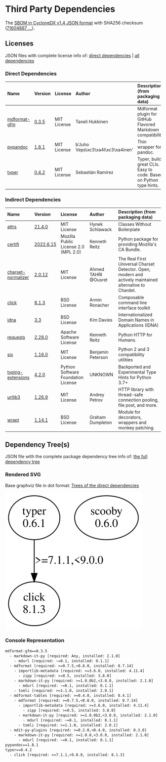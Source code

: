 # Third Party Dependencies

<!--[[[fill sbom_sha256()]]]-->
The [SBOM in CycloneDX v1.4 JSON format](https://github.com/sthagen/laskea/blob/default/sbom.json) with SHA256 checksum ([71604887 ...](https://raw.githubusercontent.com/sthagen/laskea/default/sbom.json.sha256 "sha256:71604887292c6ca3fccfeecffa51c7843573456e0a15c183f95651a652fee10f")).
<!--[[[end]]] (checksum: 4e09370e0a63bb3a04b9f0d56122f461)-->
## Licenses 

JSON files with complete license info of: [direct dependencies](direct-dependency-licenses.json) | [all dependencies](all-dependency-licenses.json)

### Direct Dependencies

<!--[[[fill direct_dependencies_table()]]]-->
| Name                                                     | Version                                               | License     | Author                            | Description (from packaging data)                                  |
|:---------------------------------------------------------|:------------------------------------------------------|:------------|:----------------------------------|:-------------------------------------------------------------------|
| [mdformat-gfm](https://github.com/hukkinj1/mdformat-gfm) | [0.3.5](https://pypi.org/project/mdformat-gfm/0.3.5/) | MIT License | Taneli Hukkinen                   | Mdformat plugin for GitHub Flavored Markdown compatibility         |
| [pypandoc](https://github.com/NicklasTegner/pypandoc)    | [1.8.1](https://pypi.org/project/pypandoc/1.8.1/)     | MIT License | b'Juho Veps\xc3\xa4l\xc3\xa4inen' | Thin wrapper for pandoc.                                           |
| [typer](https://github.com/tiangolo/typer)               | [0.4.2](https://pypi.org/project/typer/0.4.2/)        | MIT License | Sebastián Ramírez                 | Typer, build great CLIs. Easy to code. Based on Python type hints. |
<!--[[[end]]] (checksum: 0b61165d56e89e146429b5fc62e0eacb)-->

### Indirect Dependencies

<!--[[[fill indirect_dependencies_table()]]]-->
| Name                                                                                           | Version                                                       | License                              | Author              | Description (from packaging data)                                                                       |
|:-----------------------------------------------------------------------------------------------|:--------------------------------------------------------------|:-------------------------------------|:--------------------|:--------------------------------------------------------------------------------------------------------|
| [attrs](https://www.attrs.org/)                                                                | [21.4.0](https://pypi.org/project/attrs/21.4.0/)              | MIT License                          | Hynek Schlawack     | Classes Without Boilerplate                                                                             |
| [certifi](https://github.com/certifi/python-certifi)                                           | [2022.6.15](https://pypi.org/project/certifi/2022.6.15/)      | Mozilla Public License 2.0 (MPL 2.0) | Kenneth Reitz       | Python package for providing Mozilla's CA Bundle.                                                       |
| [charset-normalizer](https://github.com/ousret/charset_normalizer)                             | [2.0.12](https://pypi.org/project/charset-normalizer/2.0.12/) | MIT License                          | Ahmed TAHRI @Ousret | The Real First Universal Charset Detector. Open, modern and actively maintained alternative to Chardet. |
| [click](https://palletsprojects.com/p/click/)                                                  | [8.1.3](https://pypi.org/project/click/8.1.3/)                | BSD License                          | Armin Ronacher      | Composable command line interface toolkit                                                               |
| [idna](https://github.com/kjd/idna)                                                            | [3.3](https://pypi.org/project/idna/3.3/)                     | BSD License                          | Kim Davies          | Internationalized Domain Names in Applications (IDNA)                                                   |
| [requests](https://requests.readthedocs.io)                                                    | [2.28.0](https://pypi.org/project/requests/2.28.0/)           | Apache Software License              | Kenneth Reitz       | Python HTTP for Humans.                                                                                 |
| [six](https://github.com/benjaminp/six)                                                        | [1.16.0](https://pypi.org/project/six/1.16.0/)                | MIT License                          | Benjamin Peterson   | Python 2 and 3 compatibility utilities                                                                  |
| [typing-extensions](https://github.com/python/typing/blob/master/typing_extensions/README.rst) | [4.2.0](https://pypi.org/project/typing-extensions/4.2.0/)    | Python Software Foundation License   | UNKNOWN             | Backported and Experimental Type Hints for Python 3.7+                                                  |
| [urllib3](https://urllib3.readthedocs.io/)                                                     | [1.26.9](https://pypi.org/project/urllib3/1.26.9/)            | MIT License                          | Andrey Petrov       | HTTP library with thread-safe connection pooling, file post, and more.                                  |
| [wrapt](https://github.com/GrahamDumpleton/wrapt)                                              | [1.14.1](https://pypi.org/project/wrapt/1.14.1/)              | BSD License                          | Graham Dumpleton    | Module for decorators, wrappers and monkey patching.                                                    |
<!--[[[end]]] (checksum: e9615c18969f2d168527de583ecbcecf)-->

## Dependency Tree(s)

JSON file with the complete package dependency tree info of: [the full dependency tree](package-dependency-tree.json)

### Rendered SVG

Base graphviz file in dot format: [Trees of the direct dependencies](package-dependency-tree.dot.txt)

<img src="https://raw.githubusercontent.com/sthagen/pilli/default/docs/third-party/package-dependency-tree.svg" alt="Trees of the direct dependencies" title="Trees of the direct dependencies"/>

### Console Representation

<!--[[[fill dependency_tree_console_text()]]]-->
````console
mdformat-gfm==0.3.5
  - markdown-it-py [required: Any, installed: 2.1.0]
    - mdurl [required: ~=0.1, installed: 0.1.1]
  - mdformat [required: >=0.7.5,<0.8.0, installed: 0.7.14]
    - importlib-metadata [required: >=3.6.0, installed: 4.11.4]
      - zipp [required: >=0.5, installed: 3.8.0]
    - markdown-it-py [required: >=1.0.0b2,<3.0.0, installed: 2.1.0]
      - mdurl [required: ~=0.1, installed: 0.1.1]
    - tomli [required: >=1.1.0, installed: 2.0.1]
  - mdformat-tables [required: >=0.4.0, installed: 0.4.1]
    - mdformat [required: >=0.7.5,<0.8.0, installed: 0.7.14]
      - importlib-metadata [required: >=3.6.0, installed: 4.11.4]
        - zipp [required: >=0.5, installed: 3.8.0]
      - markdown-it-py [required: >=1.0.0b2,<3.0.0, installed: 2.1.0]
        - mdurl [required: ~=0.1, installed: 0.1.1]
      - tomli [required: >=1.1.0, installed: 2.0.1]
  - mdit-py-plugins [required: >=0.2.0,<0.4.0, installed: 0.3.0]
    - markdown-it-py [required: >=1.0.0,<3.0.0, installed: 2.1.0]
      - mdurl [required: ~=0.1, installed: 0.1.1]
pypandoc==1.8.1
typer==0.4.2
  - click [required: >=7.1.1,<9.0.0, installed: 8.1.3]
````
<!--[[[end]]] (checksum: 5aa5c6972224d972f96156d5c1ddb088)-->
